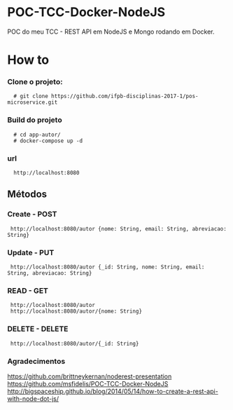 # POC-TCC-Docker-NodeJS
POC do meu TCC - REST API em NodeJS e Mongo rodando em Docker. 

# How to

### Clone o projeto:

```
  # git clone https://github.com/ifpb-disciplinas-2017-1/pos-microservice.git
```

### Build do projeto

```
  # cd app-autor/
  # docker-compose up -d 
```

### url

```
  http://localhost:8080
```

## Métodos

### Create - POST
```
 http://localhost:8080/autor {nome: String, email: String, abreviacao: String}
```

### Update - PUT
```
 http://localhost:8080/autor {_id: String, nome: String, email: String, abreviacao: String}
```

### READ - GET
```
 http://localhost:8080/autor 
 http://localhost:8080/autor/{nome: String}
```

### DELETE - DELETE
```
 http://localhost:8080/autor/{_id: String}
```
### Agradecimentos 

https://github.com/brittneykernan/noderest-presentation
https://github.com/msfidelis/POC-TCC-Docker-NodeJS
http://bigspaceship.github.io/blog/2014/05/14/how-to-create-a-rest-api-with-node-dot-js/
